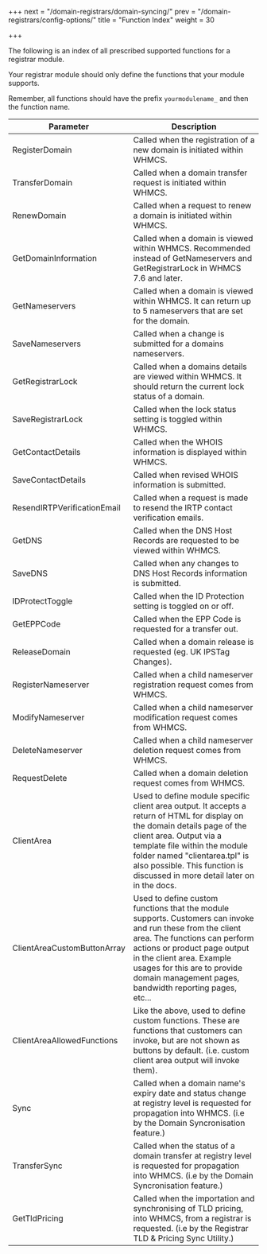+++
next = "/domain-registrars/domain-syncing/"
prev = "/domain-registrars/config-options/"
title = "Function Index"
weight = 30

+++

The following is an index of all prescribed supported functions for a registrar module.

Your registrar module should only define the functions that your module supports.

Remember, all functions should have the prefix `yourmodulename_` and then the function name.

| Parameter | Description |
| --------- | ----------- |
| RegisterDomain | Called when the registration of a new domain is initiated within WHMCS. |
| TransferDomain | Called when a domain transfer request is initiated within WHMCS. |
| RenewDomain | Called when a request to renew a domain is initiated within WHMCS. |
| GetDomainInformation | Called when a domain is viewed within WHMCS. Recommended instead of GetNameservers and GetRegistrarLock in WHMCS 7.6 and later. |
| GetNameservers | Called when a domain is viewed within WHMCS. It can return up to 5 nameservers that are set for the domain. |
| SaveNameservers | Called when a change is submitted for a domains nameservers. |
| GetRegistrarLock | Called when a domains details are viewed within WHMCS. It should return the current lock status of a domain. |
| SaveRegistrarLock | Called when the lock status setting is toggled within WHMCS. |
| GetContactDetails | Called when the WHOIS information is displayed within WHMCS. |
| SaveContactDetails | Called when revised WHOIS information is submitted. |
| ResendIRTPVerificationEmail | Called when a request is made to resend the IRTP contact verification emails. |
| GetDNS | Called when the DNS Host Records are requested to be viewed within WHMCS. |
| SaveDNS | Called when any changes to DNS Host Records information is submitted. |
| IDProtectToggle | Called when the ID Protection setting is toggled on or off. |
| GetEPPCode | Called when the EPP Code is requested for a transfer out. |
| ReleaseDomain | Called when a domain release is requested (eg. UK IPSTag Changes). |
| RegisterNameserver | Called when a child nameserver registration request comes from WHMCS. |
| ModifyNameserver | Called when a child nameserver modification request comes from WHMCS. |
| DeleteNameserver | Called when a child nameserver deletion request comes from WHMCS. |
| RequestDelete | Called when a domain deletion request comes from WHMCS. |
| ClientArea | Used to define module specific client area output. It accepts a return of HTML for display on the domain details page of the client area. Output via a template file within the module folder named "clientarea.tpl" is also possible. This function is discussed in more detail later on in the docs. |
| ClientAreaCustomButtonArray | Used to define custom functions that the module supports. Customers can invoke and run these from the client area. The functions can perform actions or product page output in the client area. Example usages for this are to provide domain management pages, bandwidth reporting pages, etc... |
| ClientAreaAllowedFunctions | Like the above, used to define custom functions. These are functions that customers can invoke, but are not shown as buttons by default. (i.e. custom client area output will invoke them). |
| Sync | Called when a domain name's expiry date and status change at registry level is requested for propagation into WHMCS. (i.e by the Domain Syncronisation feature.) |
| TransferSync | Called when the status of a domain transfer at registry level is requested for propagation into WHMCS. (i.e by the Domain Syncronisation feature.) |
| GetTldPricing | Called when the importation and synchronising of TLD pricing, into WHMCS, from a registrar is requested. (i.e by the Registrar TLD & Pricing Sync Utility.) |
